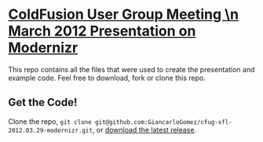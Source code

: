 [ColdFusion User Group Meeting \n March 2012 Presentation on Modernizr](http://code.giancarlogomez.com/cfgroup/2012.03.29-modernizr/)
=================

This repo contains all the files that were used to create the presentation and example code. Feel free to download, fork or clone this repo. 

Get the Code!
-----------

Clone the repo, `git clone git@github.com:GiancarloGomez/cfug-sfl-2012.03.29-modernizr.git`, or [download the latest release](https://github.com/GiancarloGomez/cfug-sfl-2012.03.29-modernizr/zipball/master).
